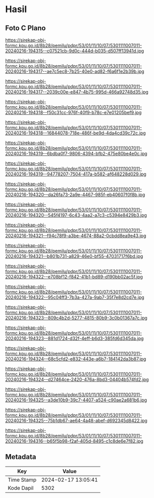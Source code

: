 # Hasil

## Foto C Plano

https://sirekap-obj-formc.kpu.go.id/8b28/pemilu/pdpr/53/01/11/10/07/5301111007011-20240216-194315--c07521cb-9d0c-444d-b035-d507ff13941d.jpg

https://sirekap-obj-formc.kpu.go.id/8b28/pemilu/pdpr/53/01/11/10/07/5301111007011-20240216-194317--ae7c5ec8-7b25-40e0-ad82-f6a6f1e2b39b.jpg

https://sirekap-obj-formc.kpu.go.id/8b28/pemilu/pdpr/53/01/11/10/07/5301111007011-20240216-194317--2039c00e-e847-4b75-995d-466a92748d35.jpg

https://sirekap-obj-formc.kpu.go.id/8b28/pemilu/pdpr/53/01/11/10/07/5301111007011-20240216-194318--f50c31cc-976f-40f9-b78c-e7e01205bef9.jpg

https://sirekap-obj-formc.kpu.go.id/8b28/pemilu/pdpr/53/01/11/10/07/5301111007011-20240216-194318--16844078-718e-486f-be9d-4da4cd39c72c.jpg

https://sirekap-obj-formc.kpu.go.id/8b28/pemilu/pdpr/53/01/11/10/07/5301111007011-20240216-194319--6bdba0f7-9806-4394-bfb2-475e80be4e0c.jpg

https://sirekap-obj-formc.kpu.go.id/8b28/pemilu/pdpr/53/01/11/10/07/5301111007011-20240216-194319--94778207-7504-417a-b582-af648228d029.jpg

https://sirekap-obj-formc.kpu.go.id/8b28/pemilu/pdpr/53/01/11/10/07/5301111007011-20240216-194320--da26fa73-2a9e-4467-985f-eb40607f0f8b.jpg

https://sirekap-obj-formc.kpu.go.id/8b28/pemilu/pdpr/53/01/11/10/07/5301111007011-20240216-194320--545f4197-6c43-4aa2-a7c3-c5394e8429b3.jpg

https://sirekap-obj-formc.kpu.go.id/8b28/pemilu/pdpr/53/01/11/10/07/5301111007011-20240216-194321--f94c78f9-a3be-4674-88a2-0cbdd8ea9e43.jpg

https://sirekap-obj-formc.kpu.go.id/8b28/pemilu/pdpr/53/01/11/10/07/5301111007011-20240216-194321--b801b731-a829-46e0-bf55-47031717f6bd.jpg

https://sirekap-obj-formc.kpu.go.id/8b28/pemilu/pdpr/53/01/11/10/07/5301111007011-20240216-194322--e708bf12-f842-41b1-bd89-d190bb02ac5f.jpg

https://sirekap-obj-formc.kpu.go.id/8b28/pemilu/pdpr/53/01/11/10/07/5301111007011-20240216-194322--95c04ff3-7b3a-427a-9ab7-35f7e8d2cd7e.jpg

https://sirekap-obj-formc.kpu.go.id/8b28/pemilu/pdpr/53/01/11/10/07/5301111007011-20240216-194323--809c4b2d-5277-4815-80b9-3c0b01367a7c.jpg

https://sirekap-obj-formc.kpu.go.id/8b28/pemilu/pdpr/53/01/11/10/07/5301111007011-20240216-194323--881d1724-d32f-4eff-b6d3-385fd6d345da.jpg

https://sirekap-obj-formc.kpu.go.id/8b28/pemilu/pdpr/53/01/11/10/07/5301111007011-20240216-194324--68c5cfd2-e832-443e-a6b7-184142da3b87.jpg

https://sirekap-obj-formc.kpu.go.id/8b28/pemilu/pdpr/53/01/11/10/07/5301111007011-20240216-194324--d27464ce-2420-476a-8bd3-04404b574fd2.jpg

https://sirekap-obj-formc.kpu.go.id/8b28/pemilu/pdpr/53/01/11/10/07/5301111007011-20240216-194325--a3de10b9-39c7-4407-a524-c90ae2a681b6.jpg

https://sirekap-obj-formc.kpu.go.id/8b28/pemilu/pdpr/53/01/11/10/07/5301111007011-20240216-194325--75b1db67-ae64-4a48-abef-d692345d8422.jpg

https://sirekap-obj-formc.kpu.go.id/8b28/pemilu/pdpr/53/01/11/10/07/5301111007011-20240216-194316--b65f5b98-f2af-405d-8495-c1c8de6e7f82.jpg


## Metadata

| Key        | Value               |
| ---------- | ------------------- |
| Time Stamp | 2024-02-17 13:05:41 |
| Kode Dapil | 5302                |



